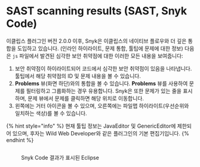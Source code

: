 # SAST scanning results (SAST, Snyk Code)

이클립스 플러그인 버전 2.0.0 이후, Snyk은 이클립스의 네이티브 플로우와 더 깊은 통합을 도입하고 있습니다. (인라인 하이라이트, 문제 통합, 툴팁에 문제에 대한 정보) 다음은 `js` 파일에서 발견된 심각한 보안 취약점에 대한 이러한 모든 내용을 보여줍니다:

1. 보안 취약점이 하이라이트되어 코드에서 심각한 보안 취약점이 있음을 나타냅니다. 툴팁에서 해당 취약점의 ID 및 문제 내용을 볼 수 있습니다.
2. **Problems** 뷰(화면 하단)와의 통합을 볼 수 있습니다. **Problems** 뷰를 사용하여 문제를 필터링하고 그룹화하는 경우 유용합니다. Snyk은 또한 문제가 있는 줄을 표시하며, 문제 뷰에서 문제를 클릭하면 해당 위치로 이동합니다.
3. 왼쪽에는 거터 아이콘을 볼 수 있으며, 오른쪽에는 파일맵 하이라이트(우선순위와 일치하는 색상)를 볼 수 있습니다.

{% hint style="info" %}
현재 툴팁 정보는 JavaEditor 및 GenericEditor에 제한되어 있으며, 후자는 Wild Web Developer와 같은 플러그인의 기본 편집기입니다.
{% endhint %}

<figure><img src="https://docs.snyk.io/~gitbook/image?url=https%3A%2F%2F2533899886-files.gitbook.io%2F%7E%2Ffiles%2Fv0%2Fb%2Fgitbook-x-prod.appspot.com%2Fo%2Fspaces%252F-MdwVZ6HOZriajCf5nXH%252Fuploads%252F6lEpnzBNfOzm9WgNvoSu%252Fimage.png%3Falt%3Dmedia%26token%3D9fc312a7-63e6-43f3-8a7b-18f7cccb05d6&#x26;width=768&#x26;dpr=1&#x26;quality=100&#x26;sign=ddabdbd0&#x26;sv=2" alt=""><figcaption><p>Snyk Code 결과가 표시된 Eclipse</p></figcaption></figure>
